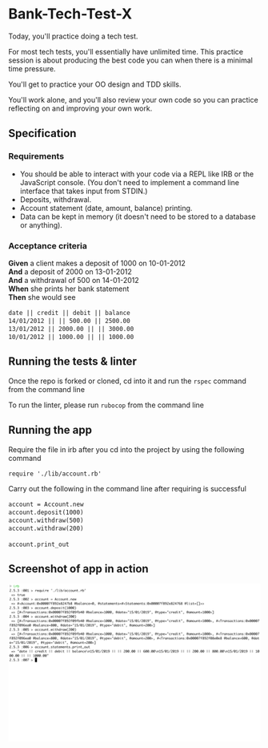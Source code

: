 # Bank-Tech-Test-X

Today, you'll practice doing a tech test.

For most tech tests, you'll essentially have unlimited time.  This practice session is about producing the best code you can when there is a minimal time pressure.

You'll get to practice your OO design and TDD skills.

You'll work alone, and you'll also review your own code so you can practice reflecting on and improving your own work.

## Specification

### Requirements

* You should be able to interact with your code via a REPL like IRB or the JavaScript console.  (You don't need to implement a command line interface that takes input from STDIN.)
* Deposits, withdrawal.
* Account statement (date, amount, balance) printing.
* Data can be kept in memory (it doesn't need to be stored to a database or anything).

### Acceptance criteria

**Given** a client makes a deposit of 1000 on 10-01-2012  
**And** a deposit of 2000 on 13-01-2012  
**And** a withdrawal of 500 on 14-01-2012  
**When** she prints her bank statement  
**Then** she would see

```
date || credit || debit || balance
14/01/2012 || || 500.00 || 2500.00
13/01/2012 || 2000.00 || || 3000.00
10/01/2012 || 1000.00 || || 1000.00
```
## Running the tests & linter

Once the repo is forked or cloned, cd into it and run the ```rspec``` command from the command line

To run the linter, please run ```rubocop``` from the command line

## Running the app

Require the file in irb after you cd into the project by using the following command
```
require './lib/account.rb'
```

Carry out the following in the command line after requiring is successful
```
account = Account.new
account.deposit(1000)
account.withdraw(500)
account.withdraw(200)

account.print_out
```

## Screenshot of app in action

![](assets/README-a05692cc.png)
